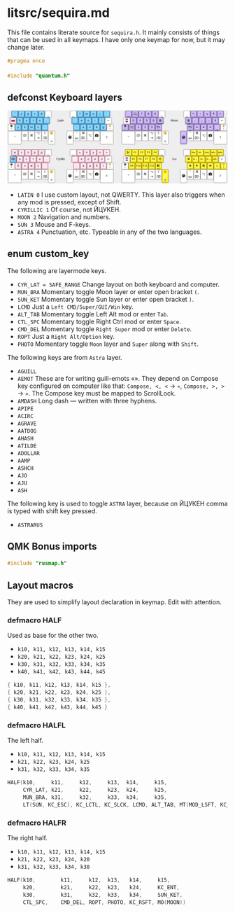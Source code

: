 # litsrc/sequira.md

This file contains literate source for `sequira.h`. It mainly consists of
things that can be used in all keymaps. I have only one keymap for now, but
it may change later.

```c
#pragma once

#include "quantum.h"
```

## defconst Keyboard layers

![Layout of all the layers](../pic/layout.png)

- `LATIN 0`
  I use custom layout, not QWERTY. This layer also triggers when any mod is
  pressed, except of Shift.
- `CYRILLIC 1`
  Of course, not ЙЦУКЕН.
- `MOON 2`
  Navigation and numbers.
- `SUN 3`
  Mouse and F-keys.
- `ASTRA 4`
  Punctuation, etc. Typeable in any of the two languages.

## enum custom_key

The following are layermode keys.

- `CYR_LAT = SAFE_RANGE`
  Change layout on both keyboard and computer.
- `MUN_BRA`
  Momentary toggle Moon layer or enter open bracket `(`.
- `SUN_KET`
  Momentary toggle Sun layer or enter open bracket `)`.
- `LCMD`
  Just a `Left CMD/Super/GUI/Win` key.
- `ALT_TAB`
  Momentary toggle Left Alt mod or enter `Tab`.
- `CTL_SPC`
  Momentary toggle Right Ctrl mod or enter `Space`.
- `CMD_DEL`
  Momentary toggle `Right Super` mod or enter `Delete`.
- `ROPT`
  Just a `Right Alt/Option` key.
- `PHOTO`
  Momentary toggle `Moon` layer and `Super` along with `Shift`.

The following keys are from `Astra` layer.

- `AGUILL`
- `AEMOT`
  These are for writing guill-emots «». They depend on Compose key configured on computer like that: `Compose, <, <` → `«`, `Compose, >, >` → `»`. The Compose key must be mapped to ScrollLock.
- `AMDASH`
  Long dash — written with three hyphens.
- `APIPE`
- `ACIRC`
- `AGRAVE`
- `AATDOG`
- `AHASH`
- `ATILDE`
- `ADOLLAR`
- `AAMP`
- `ASHCH`
- `AJO`
- `AJU`
- `ASH`

The following key is used to toggle `ASTRA` layer, because on ЙЦУКЕН comma is typed with shift key pressed.

- `ASTRARUS`

## QMK Bonus imports

```c
#include "rusmap.h"
```

## Layout macros

They are used to simplify layout declaration in keymap. Edit with attention.

### defmacro HALF

Used as base for the other two.

- `k10, k11, k12, k13, k14, k15`
- `k20, k21, k22, k23, k24, k25`
- `k30, k31, k32, k33, k34, k35`
- `k40, k41, k42, k43, k44, k45`

```c
{ k10, k11, k12, k13, k14, k15 },
{ k20, k21, k22, k23, k24, k25 },
{ k30, k31, k32, k33, k34, k35 },
{ k40, k41, k42, k43, k44, k45 }
```

### defmacro HALFL

The left half.

- `k10, k11, k12, k13, k14, k15`
- `k21, k22, k23, k24, k25`
- `k31, k32, k33, k34, k35`

```c
HALF(k10,     k11,     k12,     k13,  k14,     k15,
     CYR_LAT, k21,     k22,     k23,  k24,     k25,
     MUN_BRA, k31,     k32,     k33,  k34,     k35,
     LT(SUN, KC_ESC), KC_LCTL, KC_SLCK, LCMD, ALT_TAB, MT(MOD_LSFT, KC_BSPC))
```

### defmacro HALFR

The right half.

- `k10, k11, k12, k13, k14, k15`
- `k21, k22, k23, k24, k20`
- `k31, k32, k33, k34, k30`

```c
HALF(k10,        k11,     k12,  k13,   k14,     k15,
     k20,        k21,     k22,  k23,   k24,     KC_ENT,
     k30,        k31,     k32,  k33,   k34,     SUN_KET,
     CTL_SPC,    CMD_DEL, ROPT, PHOTO, KC_RSFT, MO(MOON))
```

